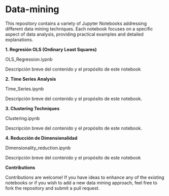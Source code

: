 # Data-mining
This repository contains a variety of Jupyter Notebooks addressing different data mining techniques. Each notebook focuses on a specific aspect of data analysis, providing practical examples and detailed explanations.


**1. Regresión OLS (Ordinary Least Squares)**

OLS_Regression.iypnb

Descripción breve del contenido y el propósito de este notebook

**2. Time Series Analysis**

Time_Series.ipynb

Descripción breve del contenido y el propósito de este notebook.

**3. Clustering Techniques**

Clustering.ipynb

Descripción breve del contenido y el propósito de este notebook.

**4. Reducción de Dimensionalidad**

Dimensionality_reduction.ipynb

Descripción breve del contenido y el propósito de este notebook


**Contributions**

Contributions are welcome! If you have ideas to enhance any of the existing notebooks or if you wish to add a new data mining approach, feel free to fork the repository and submit a pull request.
